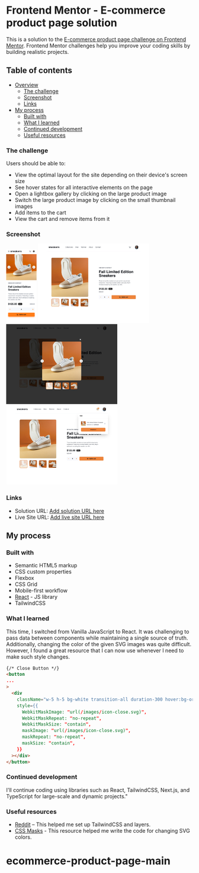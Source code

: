 # Frontend Mentor - E-commerce product page solution

This is a solution to the [E-commerce product page challenge on Frontend Mentor](https://www.frontendmentor.io/challenges/ecommerce-product-page-UPsZ9MJp6). Frontend Mentor challenges help you improve your coding skills by building realistic projects.

## Table of contents

-   [Overview](#overview)
    -   [The challenge](#the-challenge)
    -   [Screenshot](#screenshot)
    -   [Links](#links)
-   [My process](#my-process)
    -   [Built with](#built-with)
    -   [What I learned](#what-i-learned)
    -   [Continued development](#continued-development)
    -   [Useful resources](#useful-resources)

### The challenge

Users should be able to:

-   View the optimal layout for the site depending on their device's screen size
-   See hover states for all interactive elements on the page
-   Open a lightbox gallery by clicking on the large product image
-   Switch the large product image by clicking on the small thumbnail images
-   Add items to the cart
-   View the cart and remove items from it

### Screenshot

<img src="./public/images/375px.png" alt="375px" width="auto" height="200">
<img src="./public/images/1440px.jpeg" alt="1440px" width="300" height="auto">
<img src="./public/images/1440px-lightbox.jpeg" alt="1440px lightbox" width="300" height="auto">
<img src="./public/images/1440px-cart.jpeg" alt="1440px cart" width="300" height="auto">

### Links

-   Solution URL: [Add solution URL here](https://your-solution-url.com)
-   Live Site URL: [Add live site URL here](https://your-live-site-url.com)

## My process

### Built with

-   Semantic HTML5 markup
-   CSS custom properties
-   Flexbox
-   CSS Grid
-   Mobile-first workflow
-   [React](https://reactjs.org/) - JS library
-   TailwindCSS

### What I learned

This time, I switched from Vanilla JavaScript to React. It was challenging to pass data between components while maintaining a single source of truth.
Additionally, changing the color of the given SVG images was quite difficult. However, I found a great resource that I can now use whenever I need to make such style changes.

```html
{/* Close Button */}
<button
...
>
  <div
    className="w-5 h-5 bg-white transition-all duration-300 hover:bg-orange"
    style={{
      WebkitMaskImage: "url(/images/icon-close.svg)",
      WebkitMaskRepeat: "no-repeat",
      WebkitMaskSize: "contain",
      maskImage: "url(/images/icon-close.svg)",
      maskRepeat: "no-repeat",
      maskSize: "contain",
    }}
  ></div>
</button>
```

### Continued development

I'll continue coding using libraries such as React, TailwindCSS, Next.js, and TypeScript for large-scale and dynamic projects."

### Useful resources

-   [Reddit](https://www.reddit.com/r/tailwindcss/comments/1ihjqef/padding_classes_not_working_in_tailwind_v4_in_my/?rdt=59123) – This helped me set up TailwindCSS and layers.
-   [CSS Masks](https://webkit.org/blog/181/css-masks/?utm_source=chatgpt.com) - This resource helped me write the code for changing SVG colors.
# ecommerce-product-page-main
